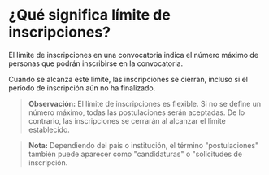 # ¿Qué significa límite de inscripciones?

El límite de inscripciones en una convocatoria indica el número máximo de personas que podrán inscribirse en la convocatoria.

Cuando se alcanza este límite, las inscripciones se cierran, incluso si el período de inscripción aún no ha finalizado.

> **Observación:** El límite de inscripciones es flexible. Si no se define un número máximo, todas las postulaciones serán aceptadas. De lo contrario, las inscripciones se cerrarán al alcanzar el límite establecido.

> **Nota:** Dependiendo del país o institución, el término "postulaciones" también puede aparecer como "candidaturas" o "solicitudes de inscripción.